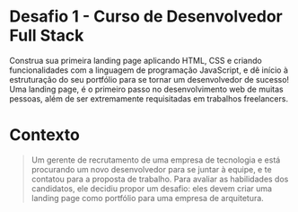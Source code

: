 # Desafio 1 - Curso de Desenvolvedor Full Stack

Construa sua primeira landing page aplicando HTML, CSS e
criando funcionalidades com a linguagem de programação
JavaScript, e dê início à estruturação do seu portfólio para se
tornar um desenvolvedor de sucesso! Uma landing page, é o
primeiro passo no desenvolvimento web de muitas pessoas, além
de ser extremamente requisitadas em trabalhos freelancers.

# Contexto

> Um gerente de recrutamento de uma empresa de tecnologia e está procurando um
novo desenvolvedor para se juntar à equipe, e te contatou para a proposta de trabalho.
>Para avaliar as habilidades dos candidatos, ele decidiu propor um desafio: eles devem
criar uma landing page como portfólio para uma empresa de arquitetura.
